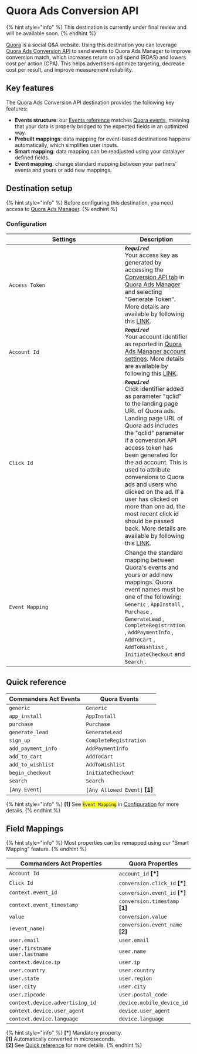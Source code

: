 # Quora Ads Conversion API

{% hint style="info" %}
This destination is currently under final review and will be available soon.
{% endhint %}

[Quora](https://www.quora.com/about) is a social Q\&A website. Using this destination you can leverage [Quora Ads Conversion API](https://www.quora.com/ads/conversion\_api\_doc) to send events to Quora Ads Manager to improve conversion match, which increases return on ad spend (ROAS) and lowers cost per action (CPA). This helps advertisers optimize targeting, decrease cost per result, and improve measurement reliability.

## Key features

The Quora Ads Conversion API destination provides the following key features:

* **Events structure**: our [Events reference](https://doc.commandersact.com/developers/tracking/events-reference) matches [Quora events](https://www.quora.com/ads/conversion\_api\_doc#/paths/\~1conversion/post), meaning that your data is properly bridged to the expected fields in an optimized way.
* **Prebuilt mappings**: data mapping for event-based destinations happens automatically, which simplifies user inputs.
* **Smart mapping**: data mapping can be readjusted using your datalayer defined fields.
* **Event mapping**: change standard mapping between your partners' events and yours or add new mappings.&#x20;

## Destination setup

{% hint style="info" %}
Before configuring this destination, you need access to [Quora Ads Manager](https://www.quora.com/ads/account).
{% endhint %}

### Configuration

<table><thead><tr><th width="300">Settings</th><th>Description</th></tr></thead><tbody><tr><td><code>Access Token</code></td><td><em><strong><code>Required</code></strong></em>  <br>Your access key as generated by accessing the <a href="https://www.quora.com/ads/conversion_api">Conversion API tab</a> in <a href="https://www.quora.com/ads/account">Quora Ads Manager</a> and selecting "Generate Token". More details are available by following this <a href="https://www.quora.com/ads/conversion_api_doc#section/Authentication">LINK</a>.</td></tr><tr><td><code>Account Id</code></td><td><em><strong><code>Required</code></strong></em>  <br>Your account identifier as reported in <a href="https://www.quora.com/ads/settings?section=account">Quora Ads Manager account settings</a>. More details are available by following this <a href="https://www.quora.com/ads/conversion_api_doc#/paths/~1conversion/post">LINK</a>.</td></tr><tr><td><code>Click Id</code></td><td><em><strong><code>Required</code></strong></em>  <br>Click identifier added as parameter "qclid" to the landing page URL of Quora ads. Landing page URL of Quora ads includes the "qclid" parameter if a conversion API access token has been generated for the ad account. This is used to attribute conversions to Quora ads and users who clicked on the ad. If a user has clicked on more than one ad, the most recent click id should be passed back. More details are available by following this <a href="https://www.quora.com/ads/conversion_api_doc">LINK</a>.</td></tr><tr><td><code>Event Mapping</code></td><td>Change the standard mapping between Quora's events and yours or add new mappings. Quora event names must be one of the following: <code>Generic</code> , <code>AppInstall</code> , <code>Purchase</code> , <code>GenerateLead</code> , <code>CompleteRegistration</code> , <code>AddPaymentInfo</code> , <code>AddToCart</code> , <code>AddToWishlist</code> , <code>InitiateCheckout</code>  and <code>Search</code> .</td></tr></tbody></table>

## Quick reference

| Commanders Act Events | Quora Events                   |
| --------------------- | ------------------------------ |
| `generic`             | `Generic`                      |
| `app_install`         | `AppInstall`                   |
| `purchase`            | `Purchase`                     |
| `generate_lead`       | `GenerateLead`                 |
| `sign_up`             | `CompleteRegistration`         |
| `add_payment_info`    | `AddPaymentInfo`               |
| `add_to_cart`         | `AddToCart`                    |
| `add_to_wishlist`     | `AddToWishlist`                |
| `begin_checkout`      | `InitiateCheckout`             |
| `search`              | `Search`                       |
| `[Any Event]`         | `[Any Allowed Event]` **\[1]** |

{% hint style="info" %}
**\[1]** See <mark style="color:blue;">`Event Mapping`</mark> in [Configuration](quora-ads-conversion-api.md#configuration) for more details.
{% endhint %}

## Field Mappings

{% hint style="info" %}
Most properties can be remapped using our "Smart Mapping" feature.
{% endhint %}

<table><thead><tr><th width="404.6685580062746">Commanders Act Properties</th><th>Quora Properties</th></tr></thead><tbody><tr><td><code>Account Id</code></td><td><code>account_id</code> <strong>[*]</strong></td></tr><tr><td><code>Click Id</code></td><td><code>conversion.click_id</code> <strong>[*]</strong></td></tr><tr><td><code>context.event_id</code></td><td><code>conversion.event_id</code> <strong>[*]</strong></td></tr><tr><td><code>context.event_timestamp</code></td><td><code>conversion.timestamp</code> <strong>[1]</strong></td></tr><tr><td><code>value</code></td><td><code>conversion.value</code></td></tr><tr><td><code>(event_name)</code></td><td><code>conversion.event_name</code> <strong>[2]</strong></td></tr><tr><td><code>user.email</code></td><td><code>user.email</code></td></tr><tr><td><code>user.firstname</code><br><code>user.lastname</code></td><td><code>user.name</code></td></tr><tr><td><code>context.device.ip</code></td><td><code>user.ip</code></td></tr><tr><td><code>user.country</code></td><td><code>user.country</code></td></tr><tr><td><code>user.state</code></td><td><code>user.region</code></td></tr><tr><td><code>user.city</code></td><td><code>user.city</code></td></tr><tr><td><code>user.zipcode</code></td><td><code>user.postal_code</code></td></tr><tr><td><code>context.device.advertising_id</code></td><td><code>device.mobile_device_id</code></td></tr><tr><td><code>context.device.user_agent</code></td><td><code>device.user_agent</code></td></tr><tr><td><code>context.device.language</code></td><td><code>device.language</code></td></tr></tbody></table>

{% hint style="info" %}
**\[\*]** Mandatory property.\
**\[1]** Automatically converted in microseconds.\
**\[2]** See [Quick reference](quora-ads-conversion-api.md#quick-reference) for more details.
{% endhint %}
